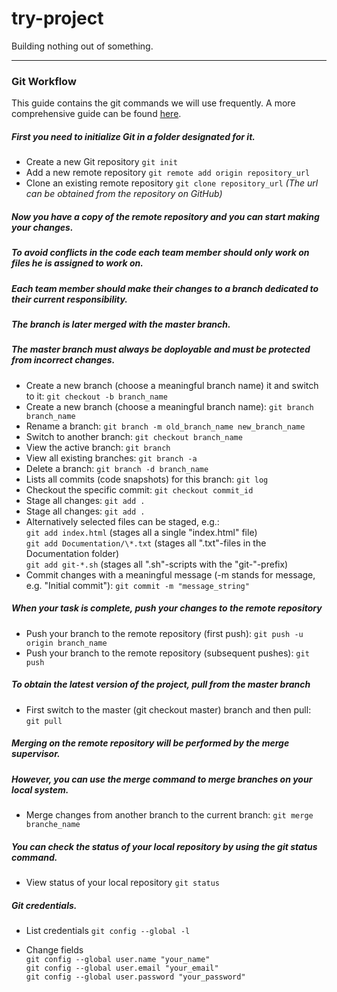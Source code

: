 # try-project
Building nothing out of something.

***

### Git Workflow
This guide contains the git commands we will use frequently.
A more comprehensive guide can be found [here](https://www.atlassian.com/git).

##### First you need to initialize Git in a folder designated for it.
* Create a new Git repository 
```git init```
* Add a new remote repository 
```git remote add origin repository_url```
* Clone an existing remote repository 
```git clone repository_url```
*(The url can be obtained from the repository on GitHub)*
##### Now you have a copy of the remote repository and you can start making your changes.
##### To avoid conflicts in the code each team member should only work on files he is assigned to work on.
##### Each team member should make their changes to a branch dedicated to their current responsibility.
##### The branch is later merged with the master branch.
##### The master branch must always be doployable and must be protected from incorrect changes.
* Create a new branch (choose a meaningful branch name) it and switch to it:
```git checkout -b branch_name```
* Create a new branch (choose a meaningful branch name):
```git branch branch_name```
* Rename a branch:
```git branch -m old_branch_name new_branch_name```
* Switch to another branch:
```git checkout branch_name```
* View the active branch:
```git branch```
* View all existing branches:
```git branch -a```
* Delete a branch:
```git branch -d branch_name```
* Lists all commits (code snapshots) for this branch:
```git log```
* Checkout the specific commit:
```git checkout commit_id```
* Stage all changes:
```git add .```
* Stage all changes:
```git add .```
* Alternatively selected files can be staged, e.g.:  
```git add index.html``` (stages all a single "index.html" file)  
```git add Documentation/\*.txt``` (stages all ".txt"-files in the Documentation folder)  
```git add git-*.sh``` (stages all ".sh"-scripts with the "git-"-prefix)  
* Commit changes with a meaningful message (-m stands for message, e.g. "Initial commit"): 
```git commit -m "message_string"```

##### When your task is complete, push your changes to the remote repository
* Push your branch to the remote repository (first push):
```git push -u origin branch_name```
* Push your branch to the remote repository (subsequent pushes):
```git push```

##### To obtain the latest version of the project, pull from the master branch
* First switch to the master (git checkout master) branch and then pull:
```git pull```

##### Merging on the remote repository will be performed by the merge supervisor.
##### However, you can use the merge command to merge branches on your local system.
* Merge changes from another branch to the current branch:
```git merge branche_name```

##### You can check the status of your local repository by using the git status command.
* View status of your local repository
```git status```

##### Git credentials.
* List credentials
```git config --global -l```

* Change fields  
```git config --global user.name "your_name"```  
```git config --global user.email "your_email"```  
```git config --global user.password "your_password"```  

